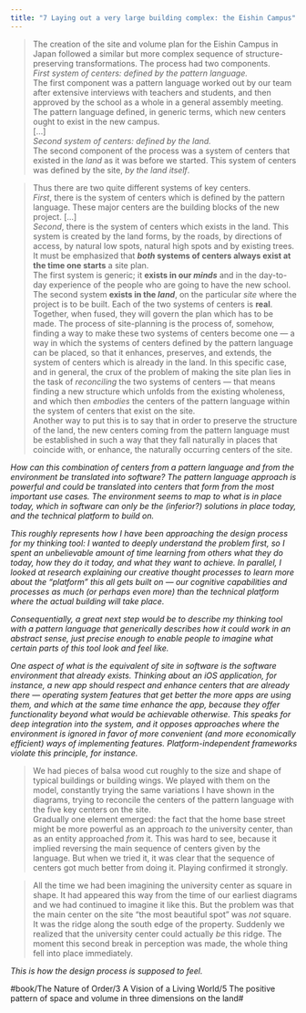 ```yaml
---
title: "7 Laying out a very large building complex: the Eishin Campus"
---
```


> The creation of the site and volume plan for the Eishin Campus in Japan followed a similar but more complex sequence of structure-preserving transformations. The process had two components.  
> *First system of centers: defined by the pattern language.*  
> The first component was a pattern language worked out by our team after extensive interviews with teachers and students, and then approved by the school as a whole in a general assembly meeting. The pattern language defined, in generic terms, which new centers ought to exist in the new campus.  
> […]  
> *Second system of centers: defined by the land.*  
> The second component of the process was a system of centers that existed in the *land* as it was before we started. This system of centers was defined by the site, *by the land itself*.  

> Thus there are two quite different systems of key centers.  
> *First*, there is the system of centers which is defined by the pattern language. These major centers are the building blocks of the new project. […]  
> *Second*, there is the system of centers which exists in the land. This system is created by the land forms, by the roads, by directions of access, by natural low spots, natural high spots and by existing trees.  
> It must be emphasized that ***both* systems of centers always exist at the time one starts** a site plan.  
> The first system is generic; it **exists in our *minds*** and in the day-to-day experience of the people who are going to have the new school. The second system **exists in the *land***, on the particular *site* where the project is to be built. Each of the two systems of centers is **real**.  
> Together, when fused, they will govern the plan which has to be made. The process of site-planning is the process of, somehow, finding a way to make these two systems of centers become one — a way in which the systems of centers defined by the pattern language can be placed, so that it enhances, preserves, and extends, the system of centers which is already in the land. In this specific case, and in general, the crux of the problem of making the site plan lies in the task of *reconciling* the two systems of centers — that means finding a new structure which unfolds from the existing wholeness, and which then *embodies* the centers of the pattern language within the system of centers that exist on the site.  
> Another way to put this is to say that in order to preserve the structure of the land, the new centers coming from the pattern language must be established in such a way that they fall naturally in places that coincide with, or enhance, the naturally occurring centers of the site.  

*How can this combination of centers from a pattern language and from the environment be translated into software? The pattern language approach is powerful and could be translated into centers that form from the most important use cases. The environment seems to map to what is in place today, which in software can only be the (inferior?) solutions in place today, and the technical platform to build on.*

*This roughly represents how I have been approaching the design process for my thinking tool: I wanted to deeply understand the problem first, so I spent an unbelievable amount of time learning from others what they do today, how they do it today, and what they want to achieve. In parallel, I looked at research explaining our creative thought processes to learn more about the “platform” this all gets built on — our cognitive capabilities and processes as much (or perhaps even more) than the technical platform where the actual building will take place.*

*Consequentially, a great next step would be to describe my thinking tool with a pattern language that generically describes how it could work in an abstract sense, just precise enough to enable people to imagine what certain parts of this tool look and feel like.*

*One aspect of what is the equivalent of site in software is the software environment that already exists. Thinking about an iOS application, for instance, a new app should respect and enhance centers that are already there — operating system features that get better the more apps are using them, and which at the same time enhance the app, because they offer functionality beyond what would be achievable otherwise. This speaks for deep integration into the system, and it opposes approaches where the environment is ignored in favor of more convenient (and more economically efficient) ways of implementing features. Platform-independent frameworks violate this principle, for instance.*

> We had pieces of balsa wood cut roughly to the size and shape of typical buildings or building wings. We played with them on the model, constantly trying the same variations I have shown in the diagrams, trying to reconcile the centers of the pattern language with the five key centers on the site.  
> Gradually one element emerged: the fact that the home base street might be more powerful as an approach *to* the university center, than as an entity approached *from* it. This was hard to see, because it implied reversing the main sequence of centers given by the language. But when we tried it, it was clear that the sequence of centers got much better from doing it. Playing confirmed it strongly.  

> All the time we had been imagining the university center as square in shape. It had appeared this way from the time of our earliest diagrams and we had continued to imagine it like this. But the problem was that the main center on the site “the most beautiful spot” was *not* square. It was the ridge along the south edge of the property. Suddenly we realized that the university center could actually *be* this ridge. The moment this second break in perception was made, the whole thing fell into place immediately.  

*This is how the design process is supposed to feel.*

#book/The Nature of Order/3 A Vision of a Living World/5 The positive pattern of space and volume in three dimensions on the land#